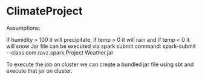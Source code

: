# ClimateProject

Assumptions:

If humidity > 100 it will precipitate, if temp > 0 it will rain and if temp < 0 it will snow
Jar file can be executed via spark submit command: spark-submit --class com.ravz.spark.Project Weather.jar

To execute the job on cluster we can create a bundled jar file using sbt and execute that jar on cluster.
